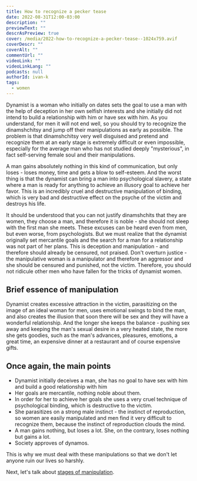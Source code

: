 ```yaml
---
title: How to recognize a pecker tease
date: 2022-08-31T12:00-03:00
description: ""
previewText: ""
descrAsPreview: true
cover: /media/2022-how-to-recognize-a-pecker-tease--1024x759.avif
coverDescr: ""
coverAlt: ""
commentUrl: ""
videoLink: ""
videoLinkLang: ""
podcasts: null
authorId: ivan-k
tags:
  - women
---
```

Dynamist is a woman who initially on dates sets the goal to use a man with the help of deception in her own selfish interests and she initially did not intend to build a relationship with him or have sex with him. As you understand, for men it will not end well, so you should try to recognize the dinamshchitsy and jump off their manipulations as early as possible. The problem is that dinamshchitsy very well disguised and pretend and recognize them at an early stage is extremely difficult or even impossible, especially for the average man who has not studied deeply "mysterious", in fact self-serving female soul and their manipulations.

A man gains absolutely nothing in this kind of communication, but only loses - loses money, time and gets a blow to self-esteem. And the worst thing is that the dynamist can bring a man into psychological slavery, a state where a man is ready for anything to achieve an illusory goal to achieve her favor. This is an incredibly cruel and destructive manipulation of binding, which is very bad and destructive effect on the psyche of the victim and destroys his life.

It should be understood that you can not justify dinamshchits that they are women, they choose a man, and therefore it is noble - she should not sleep with the first man she meets. These excuses can be heard even from men, but even worse, from psychologists. But we must realize that the dynamist originally set mercantile goals and the search for a man for a relationship was not part of her plans. This is deception and manipulation - and therefore should already be censured, not praised. Don't overturn justice - the manipulative woman is a manipulator and therefore an aggressor and she should be censured and punished, not the victim. Therefore, you should not ridicule other men who have fallen for the tricks of dynamist women.

## Brief essence of manipulation

Dynamist creates excessive attraction in the victim, parasitizing on the image of an ideal woman for men, uses emotional swings to bind the man, and also creates the illusion that soon there will be sex and they will have a wonderful relationship. And the longer she keeps the balance - pushing sex away and keeping the man's sexual desire in a very heated state, the more she gets goodies, such as the man's advances, pleasures, emotions, a great time, an expensive dinner at a restaurant and of course expensive gifts.

## Once again, the main points

- Dynamist initially deceives a man, she has no goal to have sex with him and build a good relationship with him
- Her goals are mercantile, nothing noble about them.
- In order for her to achieve her goals she uses a very cruel technique of psychological binding, which is destructive to the victim.
- She parasitizes on a strong male instinct - the instinct of reproduction, so women are easily manipulated and men find it very difficult to recognize them, because the instinct of reproduction clouds the mind.
- A man gains nothing, but loses a lot. She, on the contrary, loses nothing but gains a lot.
- Society approves of dynamos.

This is why we must deal with these manipulations so that we don't let anyone ruin our lives so harshly.

Next, let's talk about [stages of manipulation](2022-the-stages-of-manipulation-of-pecker-teases).

